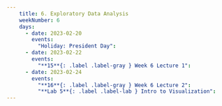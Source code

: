 ```yaml
---
    title: 6. Exploratory Data Analysis
    weekNumber: 6
    days:
      - date: 2023-02-20
        events:
          "Holiday: President Day":
      - date: 2023-02-22
        events:
          "**15**{: .label .label-gray } Week 6 Lecture 1":
      - date: 2023-02-24
        events:
          "**16**{: .label .label-gray } Week 6 Lecture 2":
          "**Lab 5**{: .label .label-lab } Intro to Visualization":         
---
```

